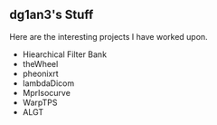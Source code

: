 ## dg1an3's Stuff

Here are the interesting projects I have worked upon.
- Hiearchical Filter Bank
- theWheel
- pheonixrt
- lambdaDicom
- MprIsocurve
- WarpTPS
- ALGT
